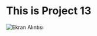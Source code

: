 # This is Project 13
![Ekran Alıntısı](https://user-images.githubusercontent.com/30186772/61310798-ae0a8400-a7fd-11e9-994a-581ee5679acf.PNG)
